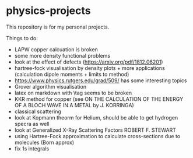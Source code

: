 # physics-projects
 
This repository is for my personal projects. 

Things to do:
- LAPW copper calcuation is broken
- some more density functional problems
- look at the effect of defects (https://arxiv.org/pdf/1812.06201)
- hartree-fock visualisation by density plots + more applications (calculation dipole moments + limits to method)
- https://www.physics.rutgers.edu/grad/509/ has some interesting topics
- Grover algorithm visualisation
- latex on markdown with \tag seems to be broken
- KKR method for copper (see ON THE CALCULATION OF THE ENERGY OF A BLOCH WAVE IN A METAL by J. KORRINGA)
- classical scattering 
- look at Kopmann theorm for Helium, should be able to get hydrogen specra as well
- look at Generalized X-Ray Scattering Factors ROBERT F. STEWART
- using Hartree-Fock approximation to calculate cross-sections due to molecules (Born approx)
- fix 1s integrals 
 